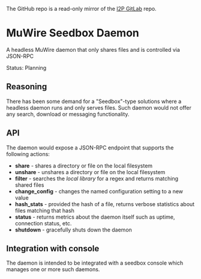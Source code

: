 The GitHub repo is a read-only mirror of the [I2P GitLab](https://i2pgit.org/zlatinb/muwire-seedbox-daemon) repo.

# MuWire Seedbox Daemon

A headless MuWire daemon that only shares files and is controlled via JSON-RPC

Status: Planning

## Reasoning

There has been some demand for a "Seedbox"-type solutions where a headless daemon runs and only serves files.  Such daemon would not offer any search, download or messaging functionality.

## API

The daemon would expose a JSON-RPC endpoint that supports the following actions:

* **share** - shares a directory or file on the local filesystem
* **unshare** - unshares a directory or file on the local filesystem
* **filter** - searches the *local library* for a regex and returns matching shared files
* **change_config** - changes the named configuration setting to a new value
* **hash_stats** - provided the hash of a file, returns verbose statistics about files matching that hash
* **status** - returns metrics about the daemon itself such as uptime, connection status, etc.
* **shutdown** - gracefully shuts down the daemon

## Integration with console

The daemon is intended to be integrated with a seedbox console which manages one or more such daemons.
 
